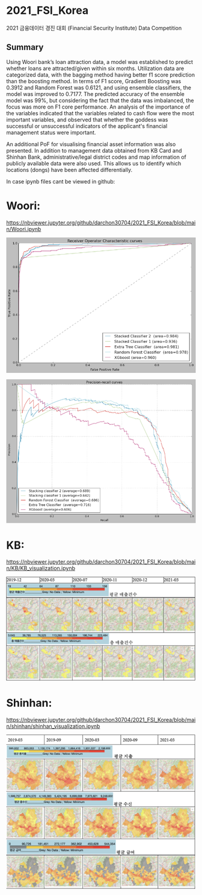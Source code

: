 # 2021_FSI_Korea
2021 금융데이터 경진 대회 (Financial Security Institute) Data Competition 

## Summary
Using Woori bank’s loan attraction data, a model was established to predict whether loans are attracted/given within six months. Utilization data are categorized data, with the bagging method having better f1 score prediction than the boosting method. In terms of F1 score, Gradient Boosting was 0.3912 and Random Forest was 0.6121, and using ensemble classifiers, the model was improved to 0.7177. The predicted accuracy of the ensemble model was 99%, but considering the fact that the data was imbalanced, the focus was more on F1 core performance. An analysis of the importance of the variables indicated that the variables related to cash flow were the most important variables, and observed that whether the goddess was successful or unsuccessful indicators of the applicant's financial management status were important.

An additional PoF for visualising financial asset information was also presented. In addition to management data obtained from KB Card and Shinhan Bank, administrative/legal district codes and map information of publicly available data were also used. This allows us to identify which locations (dongs) have been affected differentially.



In case ipynb files cant be viewed in github:

# Woori:
https://nbviewer.jupyter.org/github/darchon30704/2021_FSI_Korea/blob/main/Woori.ipynb

![ROC Curve](https://github.com/darchon30704/2021_FSI_Korea/blob/main/images/roc.png?raw=true)

![Precision Recall Curve](https://github.com/darchon30704/2021_FSI_Korea/blob/main/images/prc.png?raw=true)

# KB:
https://nbviewer.jupyter.org/github/darchon30704/2021_FSI_Korea/blob/main/KB/KB_visualization.ipynb

![KB Map](https://github.com/darchon30704/2021_FSI_Korea/blob/main/images/KBmap.png?raw=true)

# Shinhan:
https://nbviewer.jupyter.org/github/darchon30704/2021_FSI_Korea/blob/main/shinhan/shinhan_visualization.ipynb

![Shinhan Map](https://github.com/darchon30704/2021_FSI_Korea/blob/main/images/shinhan_map.png?raw=true)
